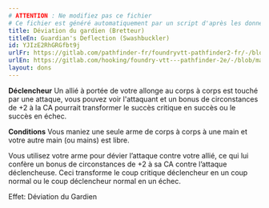 ```yaml
---
# ATTENTION : Ne modifiez pas ce fichier
# Ce fichier est généré automatiquement par un script d'après les données du module Foundry VTT officiel et de sa traduction
title: Déviation du gardien (Bretteur)
titleEn: Guardian's Deflection (Swashbuckler)
id: YJIzE2RhGRGfbt9j
urlFr: https://gitlab.com/pathfinder-fr/foundryvtt-pathfinder2-fr/-/blob/master/data/feats/YJIzE2RhGRGfbt9j.htm
urlEn: https://gitlab.com/hooking/foundry-vtt---pathfinder-2e/-/blob/master/packs/data/feats.db/guardian-s-deflection-swashbuckler.json
layout: dons
---
```

**Déclencheur** Un allié à portée de votre allonge au corps à corps est touché par une attaque, vous pouvez voir l'attaquant et un bonus de circonstances de +2 à la CA pourrait transformer le succès critique en succès ou le succès en échec.

**Conditions** Vous maniez une seule arme de corps à corps à une main et votre autre main (ou mains) est libre.

Vous utilisez votre arme pour dévier l’attaque contre votre allié, ce qui lui confère un bonus de circonstances de +2 à sa CA contre l’attaque déclencheuse. Ceci transforme le coup critique déclencheur en un coup normal ou le coup déclencheur normal en un échec.

Effet: Déviation du Gardien
